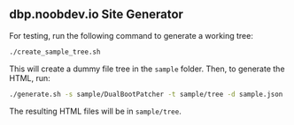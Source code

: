 dbp.noobdev.io Site Generator
-----------------------------

For testing, run the following command to generate a working tree:

```sh
./create_sample_tree.sh
```

This will create a dummy file tree in the `sample` folder. Then, to generate the HTML, run:

```sh
./generate.sh -s sample/DualBootPatcher -t sample/tree -d sample.json
```

The resulting HTML files will be in `sample/tree`.
